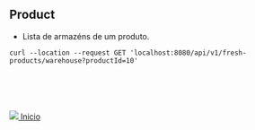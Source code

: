 ## Product

- Lista de armazéns de um produto.
```
curl --location --request GET 'localhost:8080/api/v1/fresh-products/warehouse?productId=10'
```



<br><br><br><br>
<img src="https://img.icons8.com/ios/20/000000/login-rounded.png"/>[ Inicio](https://github.com/Vila-java/Projeto_Integrador/blob/develop/src/main/resources/documentation/Endpoint_Postman.md)
